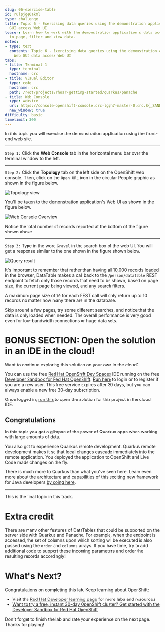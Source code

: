 ```yaml
---
slug: 06-exercise-table
id: rulpjgg6akml
type: challenge
title: Topic 6 - Exercising data queries using the demonstration application's Web
  GUI access Web UI
teaser: Learn how to work with the demonstration application's data access Web UI
  to page, filter and view data.
notes:
- type: text
  contents: Topic 6 - Exercising data queries using the demonstration application's
    Web GUI data access Web UI
tabs:
- title: Terminal 1
  type: terminal
  hostname: crc
- title: Visual Editor
  type: code
  hostname: crc
  path: /root/projects/rhoar-getting-started/quarkus/panache
- title: Web Console
  type: website
  url: https://console-openshift-console.crc-lgph7-master-0.crc.${_SANDBOX_ID}.instruqt.io
  new_window: true
difficulty: basic
timelimit: 300
---
```

In this topic you will exercise the demonstration application using the front-end web site.

----

`Step 1:` Click the **Web Console** tab in the horizontal menu bar over the terminal window to the left.

----

`Step 2:` Click the **Topology** tab on the left side on the OpenShift web console. Then, click on the `Open URL` icon in the circular People graphic as shown in the figure below.

![Topology view](..\assets\select-route-url.png)

You'll be taken to the demonstration application's Web UI as shown in the figure below.

![Web Console Overview](..\assets\database-gui.png)

Notice the total number of records reported at the bottom of the figure shown above.

----

`Step 3:` Type in the word `Gravel` in the search box of the web UI. You will get a response similar to the one shown in the figure shown below.

![Query result](..\assets\gravel-query.png)

It's important to remember that rather than having all 10,000 records loaded in the browser, DataTable makes a call back to the `/person/datatable` REST endpoint to fetch only those records that need to be shown, based on page size, the current page being viewed, and any search filters.

A maximum page size of `10` for each REST call will only return up to 10 records no matter how many there are in the database.

Skip around a few pages, try some different searches, and notice that the data is only loaded when needed. The overall performance is very good even for low-bandwidth connections or huge data sets.

# BONUS SECTION: Open the solution in an IDE in the cloud!
Want to continue exploring this solution on your own in the cloud?

You can use the free [Red Hat OpenShift Dev Spaces](https://developers.redhat.com/products/openshift-dev-spaces/overview) IDE running on the free [Developer Sandbox for Red Hat OpenShift](http://red.ht/dev-sandbox). [Run here](https://workspaces.openshift.com) to login or to register if you are a new user. This free service expires after 30 days, but you can always enable a new free 30-day subscription.

Once logged in, [run this](https://workspaces.openshift.com/f?url=https://raw.githubusercontent.com/openshift-katacoda/rhoar-getting-started/solution/quarkus/panache/devfile.yaml) to open the solution for this project in the cloud IDE.

## Congratulations

In this topic you got a glimpse of the power of Quarkus apps when working with large amounts of data.

You also got to experience Quarkus remote development. Quarkus remote development makes it so that local changes cascade immediately into the remote application. You deployed the application to OpenShift and Live Code made changes on the fly.

There is much more to Quarkus than what you've seen here. Learn even more about the architecture and capabilities of this exciting new framework for Java developers [by going here](https://developers.redhat.com/products/quarkus/getting-started).

----

This is the final topic in this track.

# Extra credit

There are [many other features of DataTables](https://datatables.net/manual/server-side) that could be supported on the server side with Quarkus and Panache. For example, when the endpoint is accessed, the set of columns upon which sorting wil be executed is also passed using the `order` and `columns` arrays. If you have time, try to add additional code to support these incoming parameters and order the resulting records accordingly!

# What's Next?

Congratulations on completing this lab. Keep learning about OpenShift:

* Visit the [Red Hat Developer learning page](https://developers.redhat.com/learn) for more labs and resources
* [Want to try a free, instant 30-day OpenShift cluster? Get started with the Developer Sandbox for Red Hat OpenShift](https://developers.redhat.com/developer-sandbox)

Don't forget to finish the lab and rate your experience on the next page. Thanks for playing!
